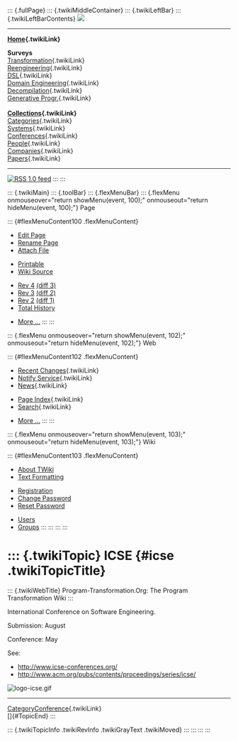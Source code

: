 ::: {.fullPage}
::: {.twikiMiddleContainer}
::: {.twikiLeftBar}
::: {.twikiLeftBarContents}
![](../pub/transformation.gif)

------------------------------------------------------------------------

**[Home](WebHome){.twikiLink}**

**Surveys**\
[Transformation](ProgramTransformation){.twikiLink}\
[Reengineering](ReengineeringWiki){.twikiLink}\
[DSL](DomainSpecificLanguages){.twikiLink}\
[Domain Engineering](DomainEngineering){.twikiLink}\
[Decompilation](DeCompilation){.twikiLink}\
[Generative Progr.](GenerativeProgrammingWiki){.twikiLink}\
\
**[Collections](CategoryCollection){.twikiLink}**\
[Categories](CategoryCategory){.twikiLink}\
[Systems](TransformationSystems){.twikiLink}\
[Conferences](TransformationConferences){.twikiLink}\
[People](TransformationPeople){.twikiLink}\
[Companies](TransformationCompanies){.twikiLink}\
[Papers](CategoryPaper){.twikiLink}

------------------------------------------------------------------------

[![](../pub/rss.gif "RSS 1.0 feed")](WebRss@skin=rss)
:::
:::

::: {.twikiMain}
::: {.toolBar}
::: {.flexMenuBar}
::: {.flexMenu onmouseover="return showMenu(event, 100);" onmouseout="return hideMenu(event, 100);"}
Page

::: {#flexMenuContent100 .flexMenuContent}
-   [Edit
    Page](http://www.program-transformation.org/edit/Transform/ICSE?t=1536826352)
-   [Rename
    Page](http://www.program-transformation.org/rename/Transform/ICSE)
-   [Attach
    File](http://www.program-transformation.org/attach/Transform/ICSE)

<!-- -->

-   [Printable](http://www.program-transformation.org/view/Transform/ICSE?skin=print.pattern)
-   [Wiki
    Source](http://www.program-transformation.org/view/Transform/ICSE?skin=text&raw=on&contenttype=text/plain)

<!-- -->

-   [Rev
    4](http://www.program-transformation.org/view/Transform/ICSE?rev=1.4)
    [(diff 3)](http://www.program-transformation.org/rdiff/Transform/ICSE?rev1=1.4&rev2=1.3)
-   [Rev
    3](http://www.program-transformation.org/view/Transform/ICSE?rev=1.3)
    [(diff 2)](http://www.program-transformation.org/rdiff/Transform/ICSE?rev1=1.3&rev2=1.2)
-   [Rev
    2](http://www.program-transformation.org/view/Transform/ICSE?rev=1.2)
    [(diff 1)](http://www.program-transformation.org/rdiff/Transform/ICSE?rev1=1.2&rev2=1.1)
-   [Total
    History](http://www.program-transformation.org/rdiff/Transform/ICSE)

<!-- -->

-   [More
    \...](http://www.program-transformation.org/oops/Transform/ICSE?template=oopsmore&param1=1.4&param2=1.4)
:::
:::

::: {.flexMenu onmouseover="return showMenu(event, 102);" onmouseout="return hideMenu(event, 102);"}
Web

::: {#flexMenuContent102 .flexMenuContent}
-   [Recent Changes](WebChanges){.twikiLink}
-   [Notify Service](WebNotify){.twikiLink}
-   [News](WebNews){.twikiLink}

<!-- -->

-   [Page Index](WebIndex){.twikiLink}
-   [Search](WebSearch){.twikiLink}

<!-- -->

-   [More
    \...](http://www.program-transformation.org/oops/Transform/ICSE?template=oopsmore&param1=1.4&param2=1.4)
:::
:::

::: {.flexMenu onmouseover="return showMenu(event, 103);" onmouseout="return hideMenu(event, 103);"}
Wiki

::: {#flexMenuContent103 .flexMenuContent}
-   [About
    TWiki](http://www.program-transformation.org/view/TWiki/WebHome)
-   [Text
    Formatting](http://www.program-transformation.org/view/TWiki/TextFormattingRules)

<!-- -->

-   [Registration](http://www.program-transformation.org/view/TWiki/TWikiRegistration)
-   [Change
    Password](http://www.program-transformation.org/view/TWiki/ChangePassword)
-   [Reset
    Password](http://www.program-transformation.org/view/TWiki/ResetPassword)

<!-- -->

-   [Users](http://www.program-transformation.org/view/Main/TWikiUsers)
-   [Groups](http://www.program-transformation.org/view/Main/TWikiGroups)
:::
:::
:::
:::

::: {.twikiTopic}
ICSE {#icse .twikiTopicTitle}
====

::: {.twikiWebTitle}
Program-Transformation.Org: The Program Transformation Wiki
:::

International Conference on Software Engineering.

Submission: August

Conference: May

See:

-   <http://www.icse-conferences.org/>
-   <http://www.acm.org/pubs/contents/proceedings/series/icse/>

![logo-icse.gif](http://www.icse-conferences.org/images/logo-icse.gif)

------------------------------------------------------------------------

[CategoryConference](CategoryConference){.twikiLink}\
[]{#TopicEnd}
:::

::: {.twikiTopicInfo .twikiRevInfo .twikiGrayText .twikiMoved}
:::
:::
:::
:::

